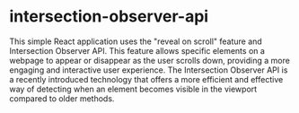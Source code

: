 # intersection-observer-api

This simple React application uses the "reveal on scroll" feature and Intersection Observer API. This feature allows specific elements on a webpage to appear or disappear as the user scrolls down, providing a more engaging and interactive user experience. The Intersection Observer API is a recently introduced technology that offers a more efficient and effective way of detecting when an element becomes visible in the viewport compared to older methods.
